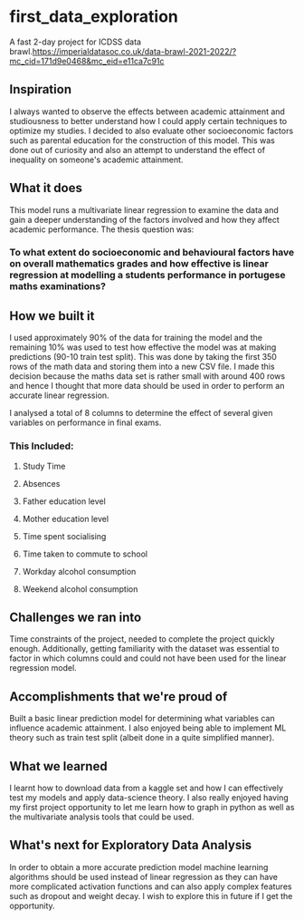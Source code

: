 # first_data_exploration
A fast 2-day project for ICDSS data brawl.https://imperialdatasoc.co.uk/data-brawl-2021-2022/?mc_cid=171d9e0468&mc_eid=e11ca7c91c

## Inspiration
I always wanted to observe the effects between academic attainment and studiousness to better understand how I could apply certain techniques to optimize my studies. I decided to also evaluate other socioeconomic factors such as parental education for the construction of this model. This was done out of curiosity and also an attempt to understand the effect of inequality on someone's academic attainment.
## What it does
This model runs a multivariate linear regression to examine the data and gain a deeper understanding of the factors involved and how they affect academic performance. 
The thesis question was:

### To what extent do socioeconomic and behavioural factors have on overall mathematics grades and how effective is linear regression at modelling a students performance in portugese maths examinations? 

## How we built it
I used approximately 90% of the data for training the model and the remaining 10% was used to test how effective the model was at making predictions (90-10 train test split). This was done by taking the first 350 rows of the math data and storing them into a new CSV file. I made this decision because the maths data set is rather small with around 400 rows and hence I thought that more data should be used in order to perform an accurate linear regression. 

I analysed a total of 8 columns to determine the effect of several given variables on performance in final exams. 
### This Included:
1. Study Time

2. Absences 

3. Father education level

4. Mother education level

5. Time spent socialising

6. Time taken to commute to school

7. Workday alcohol consumption

8. Weekend alcohol consumption

## Challenges we ran into
Time constraints of the project, needed to complete the project quickly enough. Additionally, getting familiarity with the dataset was essential to factor in which columns could and could not have been used for the linear regression model. 
 
## Accomplishments that we're proud of
Built a basic linear prediction model for determining what variables can influence academic attainment.  I also enjoyed being able to implement ML theory such as train test split (albeit done in a quite simplified manner). 

## What we learned
I learnt how to download data from a kaggle set and how I can effectively test my models and apply data-science theory. I also really enjoyed having my first project opportunity to let me learn how to graph in python as well as the multivariate analysis tools that could be used. 

## What's next for Exploratory Data Analysis
In order to obtain a more accurate prediction model machine learning algorithms should be used instead of linear regression as they can have more complicated activation functions and can also apply complex features such as dropout and weight decay. I wish to explore this in future if I get the opportunity. 
